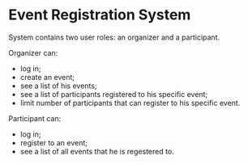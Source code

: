 # Event Registration System

System contains two user roles: an organizer and a participant.

Organizer can:
* log in;
* create an event;
* see a list of his events;
* see a list of participants registered to his specific event;
* limit number of participants that can register to his specific event.

Participant can:
* log in;
* register to an event;
* see a list of all events that he is regestered to.
